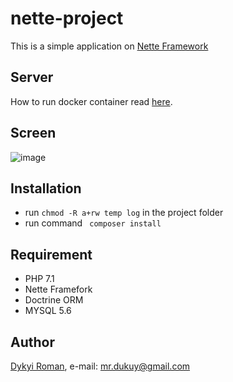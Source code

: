 # nette-project

This is a simple application on [Nette Framework](https://doc.nette.org/en/2.4/)

## Server
How to run docker container read [here](https://github.com/dykyi-roman/docker-project/blob/master/docker-compose.yml).

## Screen
![image](https://github.com/dykyi-roman/nette-project/blob/master/images/screeen.png)

## Installation
+ run ```chmod -R a+rw temp log``` in the project folder
+ run command ``` composer install```
  
## Requirement
+ PHP 7.1
+ Nette Framefork
+ Doctrine ORM
+ MYSQL 5.6 

## Author
[Dykyi Roman](https://www.linkedin.com/in/roman-dykyi-43428543/), e-mail: [mr.dukuy@gmail.com](mailto:mr.dukuy@gmail.com)

